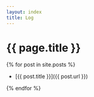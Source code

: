 ```yaml
---
layout: index
title: Log
---
```

# {{ page.title }}

{% for post in site.posts %}

- [{{ post.title }}]({{ post.url }})

{% endfor %}
